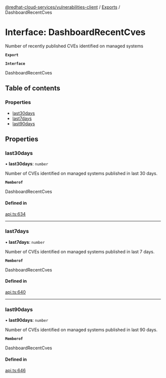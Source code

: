 [@redhat-cloud-services/vulnerabilities-client](../README.md) / [Exports](../modules.md) / DashboardRecentCves

# Interface: DashboardRecentCves

Number of recently published CVEs identified on managed systems

**`Export`**

**`Interface`**

DashboardRecentCves

## Table of contents

### Properties

- [last30days](DashboardRecentCves.md#last30days)
- [last7days](DashboardRecentCves.md#last7days)
- [last90days](DashboardRecentCves.md#last90days)

## Properties

### last30days

• **last30days**: `number`

Number of CVEs identified on managed systems published in last 30 days.

**`Memberof`**

DashboardRecentCves

#### Defined in

[api.ts:634](https://github.com/RedHatInsights/javascript-clients/blob/master/packages/vulnerabilities/api.ts#L634)

___

### last7days

• **last7days**: `number`

Number of CVEs identified on managed systems published in last 7 days.

**`Memberof`**

DashboardRecentCves

#### Defined in

[api.ts:640](https://github.com/RedHatInsights/javascript-clients/blob/master/packages/vulnerabilities/api.ts#L640)

___

### last90days

• **last90days**: `number`

Number of CVEs identified on managed systems published in last 90 days.

**`Memberof`**

DashboardRecentCves

#### Defined in

[api.ts:646](https://github.com/RedHatInsights/javascript-clients/blob/master/packages/vulnerabilities/api.ts#L646)
